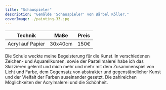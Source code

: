 ```yaml
---
title: "Schauspieler"
description: "Gemälde 'Schauspieler' von Bärbel Köller."
coverImage: ./painting-33.jpg
---
```


| Technik            | Maße    | Preis |
|--------------------|---------|-------|
| Acryl auf Papier   | 30x40cm | 150€  |


Die Schule weckte meine Begeisterung für die Kunst. In verschiedenen Zeichen- und Aquarellkursen, sowie der Pastellmalerei habe ich das Skizzieren gelernt und mich mehr und mehr mit dem Zusammenspiel von Licht und Farbe, dem Gegensatz von abstrakter und gegenständlicher Kunst und der Vielfalt der Farben auseinander gesetzt. Die zahlreichen Möglichkeiten der Acrylmalerei und die Schönheit.